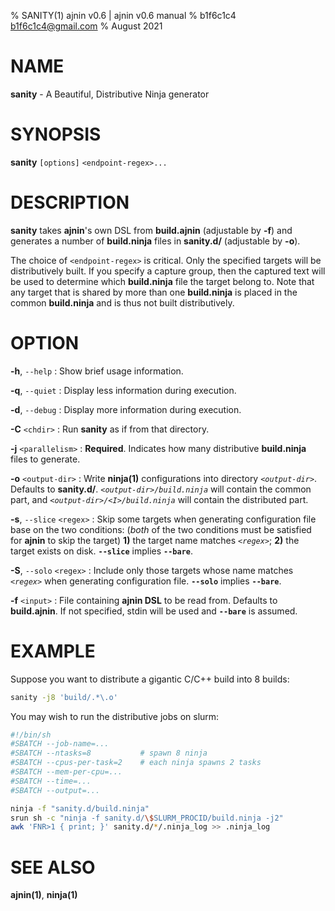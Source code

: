 % SANITY(1) ajnin v0.6 | ajnin v0.6 manual
% b1f6c1c4 <b1f6c1c4@gmail.com>
% August 2021

# NAME

**sanity** - A Beautiful, Distributive Ninja generator

# SYNOPSIS

**sanity** `[options]` `<endpoint-regex>...`

# DESCRIPTION

**sanity** takes **ajnin**'s own DSL from **build.ajnin** (adjustable by **-f**)
and generates a number of **build.ninja** files
in **sanity.d/** (adjustable by **-o**).

The choice of `<endpoint-regex>` is critical.
Only the specified targets will be distributively built.
If you specify a capture group, then the captured text will be used to
determine which **build.ninja** file the target belong to.
Note that any target that is shared by more than one
**build.ninja** is placed in the common **build.ninja** and
is thus not built distributively.

# OPTION

**-h**, `--help`
: Show brief usage information.

**-q**, `--quiet`
: Display less information during execution.

**-d**, `--debug`
: Display more information during execution.

**-C** `<chdir>`
: Run **sanity** as if from that directory.

**-j** `<parallelism>`
: **Required**. Indicates how many distributive **build.ninja** files to generate.

**-o** `<output-dir>`
: Write **ninja(1)** configurations into directory *`<output-dir>`*.
Defaults to **sanity.d/**.
*`<output-dir>/build.ninja`* will contain the common part, and
*`<output-dir>/<I>/build.ninja`* will contain the distributed part.

**-s**, `--slice` `<regex>`
: Skip some targets when generating configuration file base on the two conditions:
(*both* of the two conditions must be satisfied for **ajnin** to skip the target)
**1)** the target name matches *`<regex>`*;
**2)** the target exists on disk.
**`--slice`** implies **`--bare`**.

**-S**, `--solo` `<regex>`
: Include only those targets whose name matches *`<regex>`*
when generating configuration file.
**`--solo`** implies **`--bare`**.

**-f** `<input>`
: File containing **ajnin DSL** to be read from.
Defaults to **build.ajnin**.
If not specified, stdin will be used and **`--bare`** is assumed.

# EXAMPLE

Suppose you want to distribute a gigantic C/C++ build into 8 builds:

```bash
sanity -j8 'build/.*\.o'
```

You may wish to run the distributive jobs on slurm:

```bash
#!/bin/sh
#SBATCH --job-name=...
#SBATCH --ntasks=8           # spawn 8 ninja
#SBATCH --cpus-per-task=2    # each ninja spawns 2 tasks
#SBATCH --mem-per-cpu=...
#SBATCH --time=...
#SBATCH --output=...

ninja -f "sanity.d/build.ninja"
srun sh -c "ninja -f sanity.d/\$SLURM_PROCID/build.ninja -j2"
awk 'FNR>1 { print; }' sanity.d/*/.ninja_log >> .ninja_log
```

# SEE ALSO

**ajnin(1)**, **ninja(1)**
